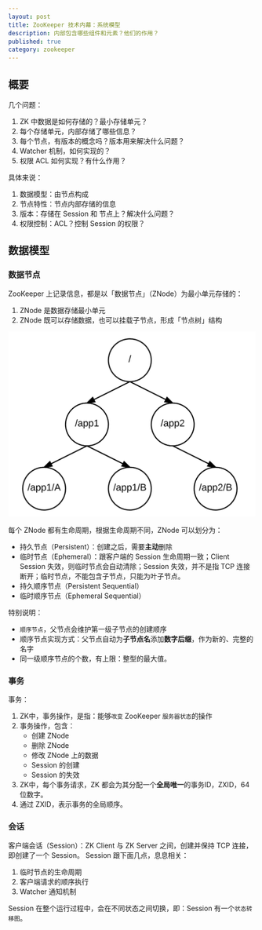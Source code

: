 ```yaml
---
layout: post
title: ZooKeeper 技术内幕：系统模型
description: 内部包含哪些组件和元素？他们的作用？
published: true
category: zookeeper
---
```


## 概要

几个问题：

1. ZK 中数据是如何存储的？最小存储单元？
2. 每个存储单元，内部存储了哪些信息？
3. 每个节点，有版本的概念吗？版本用来解决什么问题？
4. Watcher 机制，如何实现的？
5. 权限 ACL 如何实现？有什么作用？

具体来说：

1. 数据模型：由节点构成
2. 节点特性：节点内部存储的信息
3. 版本：存储在 Session 和 节点上？解决什么问题？
4. 权限控制：ACL？控制 Session 的权限？

## 数据模型

### 数据节点

ZooKeeper 上记录信息，都是以「数据节点」（ZNode）为最小单元存储的：

1. ZNode 是数据存储最小单元
2. ZNode 既可以存储数据，也可以挂载子节点，形成「节点树」结构

![](/images/zookeeper/znode-tree.png)

每个 ZNode 都有生命周期，根据生命周期不同，ZNode 可以划分为：

* 持久节点（Persistent）：创建之后，需要**主动**删除
* 临时节点（Ephemeral）：跟客户端的 Session 生命周期一致；Client Session 失效，则临时节点会自动清除；Session 失效，并不是指 TCP 连接断开；临时节点，不能包含子节点，只能为叶子节点。
* 持久顺序节点（Persistent Sequential）
* 临时顺序节点（Ephemeral Sequential）

特别说明：

* `顺序节点`，父节点会维护第一级子节点的创建顺序
* 顺序节点实现方式：父节点自动为**子节点名**添加**数字后缀**，作为新的、完整的名字
* 同一级顺序节点的个数，有上限：整型的最大值。

### 事务

事务：

1. ZK中，事务操作，是指：能够`改变` ZooKeeper `服务器状态`的操作
2. 事务操作，包含：
	* 创建 ZNode
	* 删除 ZNode
	* 修改 ZNode 上的数据
	* Session 的创建
	* Session 的失效
3. ZK中，每个事务请求，ZK 都会为其分配一个**全局唯一**的事务ID，ZXID，64位数字。
4. 通过 ZXID，表示事务的全局顺序。

### 会话

客户端会话（Session）：ZK Client 与 ZK Server 之间，创建并保持 TCP 连接，即创建了一个 Session。 Session 跟下面几点，息息相关：

1. 临时节点的生命周期
2. 客户端请求的顺序执行
3. Watcher 通知机制

Session 在整个运行过程中，会在不同状态之间切换，即：Session 有一个`状态转移图`。
















































[NingG]:    http://ningg.github.com  "NingG"










